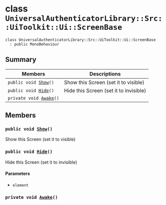 # class `UniversalAuthenticatorLibrary::Src::UiToolkit::Ui::ScreenBase` 

```
class UniversalAuthenticatorLibrary::Src::UiToolkit::Ui::ScreenBase
  : public MonoBehaviour
```

## Summary

 Members                        | Descriptions                                
--------------------------------|---------------------------------------------
`public void `[`Show`](#class_universal_authenticator_library_1_1_src_1_1_ui_toolkit_1_1_ui_1_1_screen_base_1ace79e5f49885e486e8e1d48ff0666476)`()` | Show this Screen (set it to visible)
`public void `[`Hide`](#class_universal_authenticator_library_1_1_src_1_1_ui_toolkit_1_1_ui_1_1_screen_base_1a130bc36524c72ad408ecd7338f1e0070)`()` | Hide this Screen (set it to invisible)
`private void `[`Awake`](#class_universal_authenticator_library_1_1_src_1_1_ui_toolkit_1_1_ui_1_1_screen_base_1ae4b513cddd594f1c359e4f0a3e79a8c6)`()` | 

## Members

### `public void `[`Show`](#class_universal_authenticator_library_1_1_src_1_1_ui_toolkit_1_1_ui_1_1_screen_base_1ace79e5f49885e486e8e1d48ff0666476)`()` 

Show this Screen (set it to visible)

### `public void `[`Hide`](#class_universal_authenticator_library_1_1_src_1_1_ui_toolkit_1_1_ui_1_1_screen_base_1a130bc36524c72ad408ecd7338f1e0070)`()` 

Hide this Screen (set it to invisible)

#### Parameters
* `element`

### `private void `[`Awake`](#class_universal_authenticator_library_1_1_src_1_1_ui_toolkit_1_1_ui_1_1_screen_base_1ae4b513cddd594f1c359e4f0a3e79a8c6)`()` 

